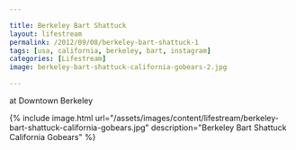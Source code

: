 ```yaml
---

title: Berkeley Bart Shattuck
layout: lifestream 
permalink: /2012/09/08/berkeley-bart-shattuck-1
tags: [usa, california, berkeley, bart, instagram]
categories: [Lifestream]
image: berkeley-bart-shattuck-california-gobears-2.jpg

---
```


at Downtown Berkeley

{% include image.html url="/assets/images/content/lifestream/berkeley-bart-shattuck-california-gobears.jpg" description="Berkeley Bart Shattuck California Gobears" %}
